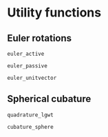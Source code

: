 # Utility functions


## Euler rotations

```@docs
euler_active
```


```@docs
euler_passive
```


```@docs
euler_unitvector
```

## Spherical cubature

```@docs
quadrature_lgwt
```


```@docs
cubature_sphere
```
